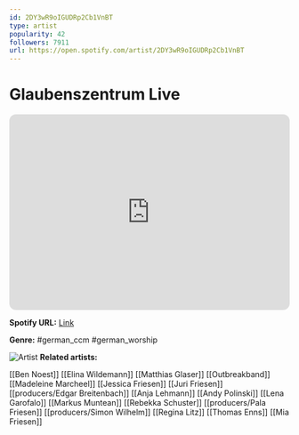 ```yaml
---
id: 2DY3wR9oIGUDRp2Cb1VnBT
type: artist
popularity: 42
followers: 7911
url: https://open.spotify.com/artist/2DY3wR9oIGUDRp2Cb1VnBT
---
```

# Glaubenszentrum Live

<iframe style="border-radius:12px" src="https://open.spotify.com/embed/artist/2DY3wR9oIGUDRp2Cb1VnBT" width="100%" height="352" frameBorder="0" allowfullscreen="" allow="autoplay; clipboard-write; encrypted-media; fullscreen; picture-in-picture" loading="lazy"></iframe>

**Spotify URL:** [Link](https://open.spotify.com/artist/2DY3wR9oIGUDRp2Cb1VnBT)

**Genre:**  #german_ccm #german_worship

![Artist](https://i.scdn.co/image/ab6761610000e5eba4e97e45d342defece02ed20)
**Related artists:**

[[Ben Noest]]
[[Elina Wildemann]]
[[Matthias Glaser]]
[[Outbreakband]]
[[Madeleine Marcheel]]
[[Jessica Friesen]]
[[Juri Friesen]]
[[producers/Edgar Breitenbach]]
[[Anja Lehmann]]
[[Andy Polinski]]
[[Lena Garofalo]]
[[Markus Muntean]]
[[Rebekka Schuster]]
[[producers/Pala Friesen]]
[[producers/Simon Wilhelm]]
[[Regina Litz]]
[[Thomas Enns]]
[[Mia Friesen]]
